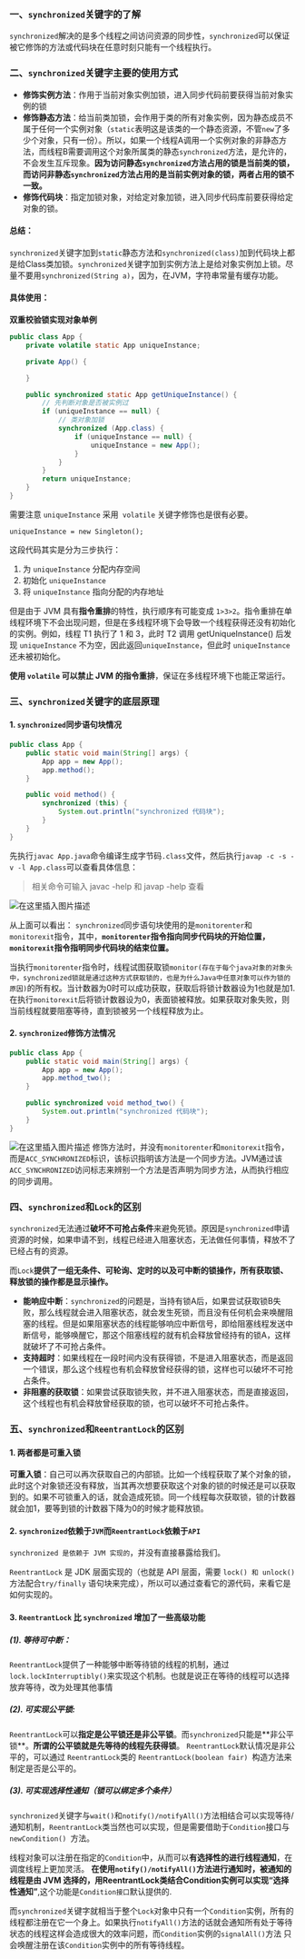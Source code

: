 ### 一、`synchronized`关键字的了解

`synchronized`解决的是多个线程之间访问资源的同步性，`synchronized`可以保证被它修饰的方法或代码块在任意时刻只能有一个线程执行。

### 二、`synchronized`关键字主要的使用方式

- **修饰实例方法**：作用于当前对象实例加锁，进入同步代码前要获得当前对象实例的锁
- **修饰静态方法**：给当前类加锁，会作用于类的所有对象实例，因为静态成员不属于任何一个实例对象（`static`表明这是该类的一个静态资源，不管`new`了多少个对象，只有一份）。所以，如果一个线程A调用一个实例对象的非静态方法，而线程B需要调用这个对象所属类的静态`synchronized`方法，是允许的，不会发生互斥现象。**因为访问静态`synchronized`方法占用的锁是当前类的锁，而访问非静态`synchronized`方法占用的是当前实例对象的锁，两者占用的锁不一致。**
- **修饰代码块**：指定加锁对象，对给定对象加锁，进入同步代码库前要获得给定对象的锁。

#### 总结：

`synchronized`关键字加到`static`静态方法和`synchronized(class)`加到代码块上都是给Class类加锁。`synchronized`关键字加到实例方法上是给对象实例加上锁。尽量不要用`synchronized(String a)`，因为，在JVM，字符串常量有缓存功能。
#### 具体使用：

**双重校验锁实现对象单例**
```java
public class App {
    private volatile static App uniqueInstance;

    private App() {

    }

    public synchronized static App getUniqueInstance() {
        // 先判断对象是否被实例过
        if (uniqueInstance == null) {
            // 类对象加锁
            synchronized (App.class) {
                if (uniqueInstance == null) {
                    uniqueInstance = new App();
                }
            }
        }
        return uniqueInstance;
    }
}

```
需要注意 `uniqueInstance` 采⽤` volatile` 关键字修饰也是很有必要。

`uniqueInstance = new Singleton();`

这段代码其实是分为三步执⾏：
1. 为 `uniqueInstance` 分配内存空间
2. 初始化 `uniqueInstance`
3. 将 `uniqueInstance` 指向分配的内存地址

但是由于 JVM 具有**指令重排**的特性，执⾏顺序有可能变成 `1>3>2`。指令重排在单线程环境下不会出现问题，但是在多线程环境下会导致⼀个线程获得还没有初始化的实例。例如，线程 T1 执⾏了 1 和 3，此时 T2 调⽤ getUniqueInstance() 后发现 `uniqueInstance` 不为空，因此返回`uniqueInstance`，但此时 `uniqueInstance` 还未被初始化。

**使⽤ `volatile` 可以禁⽌ JVM 的指令重排**，保证在多线程环境下也能正常运⾏。

### 三、`synchronized`关键字的底层原理
#### 1. `synchronized`同步语句块情况
```java
public class App {
    public static void main(String[] args) {
        App app = new App();
        app.method();
    }

    public void method() {
        synchronized (this) {
            System.out.println("synchronized 代码块");
        }
    }
}
```
先执行`javac App.java`命令编译生成字节码`.class`文件，然后执行`javap -c -s -v -l App.class`可以查看具体信息：

> 相关命令可输入 javac -help 和 javap -help 查看

![在这里插入图片描述](https://img-blog.csdnimg.cn/20201114102211473.png?x-oss-process=image/watermark,type_ZmFuZ3poZW5naGVpdGk,shadow_10,text_aHR0cHM6Ly9ibG9nLmNzZG4ubmV0L3dlaXhpbl80MzIwNzAyNQ==,size_16,color_FFFFFF,t_70#pic_center)

从上面可以看出：
`synchronized`同步语句块使用的是`monitorenter`和`monitorexit`指令，其中，**`monitorenter`指令指向同步代码块的开始位置，`monitorexit`指令指明同步代码块的结束位置。**

当执行`monitorenter`指令时，线程试图获取锁`monitor(存在于每个java对象的对象头中，synchronized锁就是通过这种方式获取锁的，也是为什么Java中任意对象可以作为锁的原因)`的所有权。当计数器为0时可以成功获取，获取后将锁计数器设为1也就是加1.在执行`monitorexit`后将锁计数器设为0，表面锁被释放。如果获取对象失败，则当前线程就要阻塞等待，直到锁被另一个线程释放为止。

#### 2. `synchronized`修饰方法情况
```java
public class App {
    public static void main(String[] args) {
        App app = new App();
        app.method_two();
    }

    public synchronized void method_two() {
        System.out.println("synchronized 代码块");
    }
}

```

![在这里插入图片描述](https://img-blog.csdnimg.cn/20201114103446964.png?x-oss-process=image/watermark,type_ZmFuZ3poZW5naGVpdGk,shadow_10,text_aHR0cHM6Ly9ibG9nLmNzZG4ubmV0L3dlaXhpbl80MzIwNzAyNQ==,size_16,color_FFFFFF,t_70#pic_center)
修饰方法时，并没有`monitorenter`和`monitorexit`指令，而是`ACC_SYNCHRONIZED`标识，该标识指明该方法是一个同步方法。JVM通过该`ACC_SYNCHRONIZED`访问标志来辨别一个方法是否声明为同步方法，从而执行相应的同步调用。

### 四、`synchronized`和`Lock`的区别
`synchronized`无法通过**破坏不可抢占条件**来避免死锁。原因是`synchronized`申请资源的时候，如果申请不到，线程已经进入阻塞状态，无法做任何事情，释放不了已经占有的资源。

而`Lock`**提供了一组无条件、可轮询、定时的以及可中断的锁操作，所有获取锁、释放锁的操作都是显示操作。**

- **能响应中断**：`synchronized`的问题是，当持有锁A后，如果尝试获取锁B失败，那么线程就会进入阻塞状态，就会发生死锁，而且没有任何机会来唤醒阻塞的线程。但是如果阻塞状态的线程能够响应中断信号，即给阻塞线程发送中断信号，能够唤醒它，那这个阻塞线程的就有机会释放曾经持有的锁A，这样就破坏了不可抢占条件。
- **支持超时**：如果线程在一段时间内没有获得锁，不是进入阻塞状态，而是返回一个错误，那么这个线程也有机会释放曾经获得的锁，这样也可以破坏不可抢占条件。
- **非阻塞的获取锁**：如果尝试获取锁失败，并不进入阻塞状态，而是直接返回，这个线程也有机会释放曾经获取的锁，也可以破坏不可抢占条件。

### 五、`synchronized`和`ReentrantLock`的区别
#### 1. 两者都是可重入锁
**可重入锁**：自己可以再次获取自己的内部锁。比如一个线程获取了某个对象的锁，此时这个对象锁还没有释放，当其再次想要获取这个对象的锁的时候还是可以获取到的。如果不可锁重入的话，就会造成死锁。同一个线程每次获取锁，锁的计数器就会加1，要等到锁的计数器下降为0的时候才能释放锁。

#### 2. `synchronized`依赖于`JVM`而`ReentrantLock`依赖于`API`

`synchronized 是依赖于 JVM 实现的`，并没有直接暴露给我们。

`ReentrantLock` 是 JDK 层⾯实现的（也就是 API 层⾯，需要 `lock() 和 unlock()` ⽅法配合`try/finally` 语句块来完成），所以可以通过查看它的源代码，来看它是如何实现的。

#### 3. `ReentrantLock` ⽐ `synchronized` 增加了⼀些⾼级功能
##### (1). 等待可中断：
`ReentrantLock`提供了⼀种能够中断等待锁的线程的机制，通过`lock.lockInterruptibly()`来实现这个机制。也就是说正在等待的线程可以选择放弃等待，改为处理其他事情

##### (2). 可实现公平锁:
`ReentrantLock`可以**指定是公平锁还是⾮公平锁**。⽽`synchronized`只能是**⾮公平锁**。**所谓的公平锁就是先等待的线程先获得锁**。 `ReentrantLock`默认情况是⾮公平的，可以通过 `ReentrantLock`类的 `ReentrantLock(boolean fair) `构造⽅法来制定是否是公平的。

##### (3). 可实现选择性通知（锁可以绑定多个条件）
`synchronized`关键字与`wait()`和`notify()/notifyAll()`⽅法相结合可以实现等待/通知机制，`ReentrantLock`类当然也可以实现，但是需要借助于`Condition`接⼝与`newCondition() `⽅法。

线程对象可以注册在指定的`Condition`中，从⽽可以**有选择性的进⾏线程通知**，在调度线程上更加灵活。 **在使⽤`notify()/notifyAll()`⽅法进⾏通知时，被通知的线程是由 JVM 选择的，⽤ReentrantLock类结合Condition实例可以实现“选择性通知”**,这个功能是`Condition接⼝`默认提供的.

⽽`synchronized`关键字就相当于整个`Lock`对象中只有⼀个`Condition`实例，所有的线程都注册在它⼀个身上。如果执⾏`notifyAll()`⽅法的话就会通知所有处于等待状态的线程这样会造成很⼤的效率问题，⽽`Condition`实例的`signalAll()`⽅法 只会唤醒注册在该`Condition`实例中的所有等待线程。
